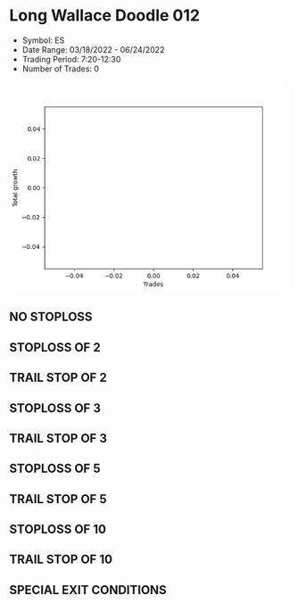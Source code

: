 # Long Wallace Doodle 012 
- Symbol: ES
- Date Range: 03/18/2022 - 06/24/2022
- Trading Period: 7:20-12:30
- Number of Trades: 0

![Plot](LongWallaceDoodle012ES.png)
## NO STOPLOSS









## STOPLOSS OF 2









## TRAIL STOP OF 2









## STOPLOSS OF 3









## TRAIL STOP OF 3









## STOPLOSS OF 5









## TRAIL STOP OF 5









## STOPLOSS OF 10









## TRAIL STOP OF 10









## SPECIAL EXIT CONDITIONS 



